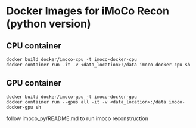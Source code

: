# Docker Images for iMoCo Recon (python version)

## CPU container
```
docker build docker/imoco-cpu -t imoco-docker-cpu
docker container run -it -v <data_location>:/data imoco-docker-cpu sh
```

## GPU container
```
docker build docker/imoco-gpu -t imoco-docker-gpu
docker container run --gpus all -it -v <data_location>:/data imoco-docker-gpu sh
```

follow imoco_py/README.md to run imoco reconstruction
